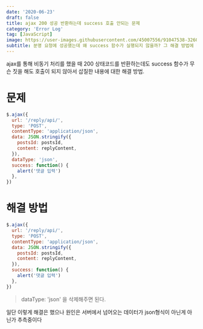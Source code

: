 ```yaml
---
date: '2020-06-23'
draft: false
title: ajax 200 성공 반환하는데 success 호출 안되는 문제
category: 'Error Log'
tag: [JavaScript]
image: https://user-images.githubusercontent.com/45007556/91047538-32604500-e655-11ea-8aa8-50c53e222fc7.png
subtitle: 분명 요청에 성공했는데 왜 success 함수가 실행되지 않을까? 그 해결 방법에 대해 알아보자
---
```


ajax를 통해 비동기 처리를 했을 때 200 상태코드를 반환하는데도 success 함수가 무슨 짓을 해도 호출이 되지 않아서 삽질한 내용에 대한 해결 방법.

# 문제

```js
$.ajax({
  url: '/reply/api/',
  type: 'POST',
  contentType: 'application/json',
  data: JSON.stringify({
    postsId: postsId,
    content: replyContent,
  }),
  dataType: 'json',
  success: function() {
    alert('댓글 입력')
  },
})
```

# 해결 방법

```js
$.ajax({
  url: '/reply/api/',
  type: 'POST',
  contentType: 'application/json',
  data: JSON.stringify({
    postsId: postsId,
    content: replyContent,
  }),
  success: function() {
    alert('댓글 입력')
  },
})
```

> dataType: 'json' 을 삭제해주면 된다.

일단 이렇게 해결은 했으나 원인은 서버에서 넘어오는 데이터가 json형식이 아닌게 아닌가 추측중이다
